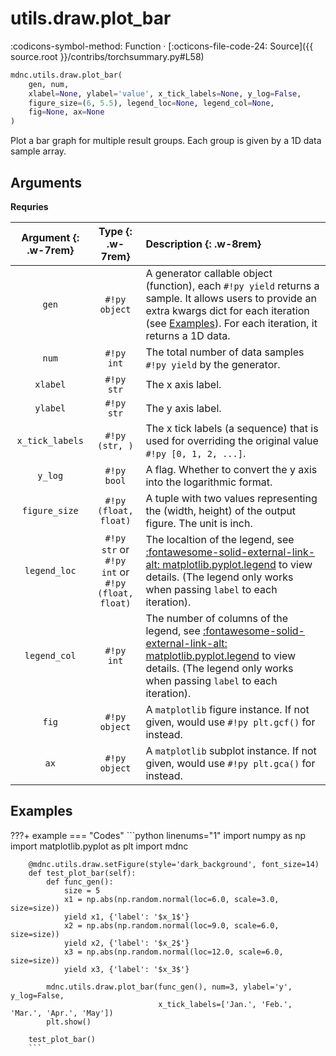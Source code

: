 # utils.draw.plot_bar

:codicons-symbol-method: Function · [:octicons-file-code-24: Source]({{ source.root }}/contribs/torchsummary.py#L58)

```python
mdnc.utils.draw.plot_bar(
    gen, num,
    xlabel=None, ylabel='value', x_tick_labels=None, y_log=False,
    figure_size=(6, 5.5), legend_loc=None, legend_col=None,
    fig=None, ax=None
)
```

Plot a bar graph for multiple result groups. Each group is given by a 1D data sample array.

## Arguments

**Requries**

| Argument {: .w-7rem} | Type {: .w-7rem} | Description {: .w-8rem} |
| :------: | :-----: | :---------- |
| `gen` | `#!py object` | A generator callable object (function), each `#!py yield` returns a sample. It allows users to provide an extra kwargs dict for each iteration (see [Examples](#examples)). For each iteration, it returns a 1D data. |
| `num` | `#!py int`  | The total number of data samples `#!py yield` by the generator. |
| `xlabel` | `#!py str`  | The x axis label. |
| `ylabel` | `#!py str`  | The y axis label. |
| `x_tick_labels` | `#!py (str, )`  | The x tick labels (a sequence) that is used for overriding the original value `#!py [0, 1, 2, ...]`. |
| `y_log` | `#!py bool`  | A flag. Whether to convert the y axis into the logarithmic format. |
| `figure_size` | `#!py (float, float)`  | A tuple with two values representing the (width, height) of the output figure. The unit is inch. |
| `legend_loc` | `#!py str` or<br>`#!py int` or<br>`#!py (float, float)` | The localtion of the legend, see [:fontawesome-solid-external-link-alt: matplotlib.pyplot.legend][mpl-legend] to view details. (The legend only works when passing `label` to each iteration). |
| `legend_col` | `#!py int` | The number of columns of the legend, see [:fontawesome-solid-external-link-alt: matplotlib.pyplot.legend][mpl-legend] to view details. (The legend only works when passing `label` to each iteration). |
| `fig` | `#!py object` | A `matplotlib` figure instance. If not given, would use `#!py plt.gcf()` for instead. |
| `ax`  | `#!py object` | A `matplotlib` subplot instance. If not given, would use `#!py plt.gca()` for instead. |

## Examples

???+ example
    === "Codes"
        ```python linenums="1"
        import numpy as np
        import matplotlib.pyplot as plt
        import mdnc

        @mdnc.utils.draw.setFigure(style='dark_background', font_size=14)
        def test_plot_bar(self):
            def func_gen():
                size = 5
                x1 = np.abs(np.random.normal(loc=6.0, scale=3.0, size=size))
                yield x1, {'label': '$x_1$'}
                x2 = np.abs(np.random.normal(loc=9.0, scale=6.0, size=size))
                yield x2, {'label': '$x_2$'}
                x3 = np.abs(np.random.normal(loc=12.0, scale=6.0, size=size))
                yield x3, {'label': '$x_3$'}

            mdnc.utils.draw.plot_bar(func_gen(), num=3, ylabel='y', y_log=False,
                                     x_tick_labels=['Jan.', 'Feb.', 'Mar.', 'Apr.', 'May'])
            plt.show()

        test_plot_bar()
        ```

[mpl-legend]:https://matplotlib.org/stable/api/_as_gen/matplotlib.pyplot.legend.html "matplotlib.pyplot.legend"
